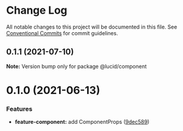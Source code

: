 # Change Log

All notable changes to this project will be documented in this file.
See [Conventional Commits](https://conventionalcommits.org) for commit guidelines.

## 0.1.1 (2021-07-10)

**Note:** Version bump only for package @lucid/component





# 0.1.0 (2021-06-13)


### Features

* **feature-component:** add ComponentProps ([9dec589](https://github.com/vladislav1010/lucid/commit/9dec5890b8808fdd0a0d1cb128ed3a010e427210))
